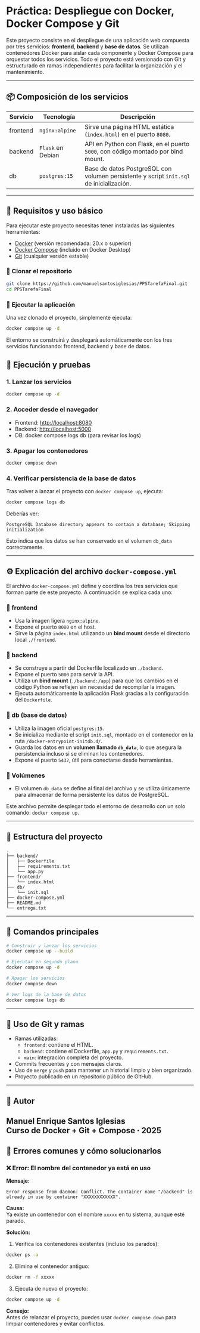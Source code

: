 # Práctica: Despliegue con Docker, Docker Compose y Git

Este proyecto consiste en el despliegue de una aplicación web compuesta por tres servicios: **frontend**, **backend** y **base de datos**. Se utilizan contenedores Docker para aislar cada componente y Docker Compose para orquestar todos los servicios. Todo el proyecto está versionado con Git y estructurado en ramas independientes para facilitar la organización y el mantenimiento.

---

## 📦 Composición de los servicios

| Servicio  | Tecnología          | Descripción                                                                  |
|-----------|---------------------|-------------------------------------------------------------------------------|
| frontend  | `nginx:alpine`      | Sirve una página HTML estática (`index.html`) en el puerto `8080`.           |
| backend   | `Flask` en Debian   | API en Python con Flask, en el puerto `5000`, con código montado por bind mount. |
| db        | `postgres:15`       | Base de datos PostgreSQL con volumen persistente y script `init.sql` de inicialización. |

---
## 🔧 Requisitos y uso básico

Para ejecutar este proyecto necesitas tener instaladas las siguientes herramientas:

- [Docker](https://www.docker.com/products/docker-desktop/) (versión recomendada: 20.x o superior)
- [Docker Compose](https://www.docker.com/products/docker-desktop/) (incluido en Docker Desktop)
- [Git](https://git-scm.com/) (cualquier versión estable)

### 🔁 Clonar el repositorio

```bash
git clone https://github.com/manuelsantosiglesias/PPSTarefaFinal.git
cd PPSTarefaFinal
```

### 🚀 Ejecutar la aplicación

Una vez clonado el proyecto, simplemente ejecuta:

```bash
docker compose up -d
```

El entorno se construirá y desplegará automáticamente con los tres servicios funcionando: frontend, backend y base de datos.

## 🚀 Ejecución y pruebas

### 1. Lanzar los servicios

```bash
docker compose up -d
```

### 2. Acceder desde el navegador

- Frontend: [http://localhost:8080](http://localhost:8080)
- Backend: [http://localhost:5000](http://localhost:5000)
- DB: docker compose logs db (para revisar los logs)

### 3. Apagar los contenedores

```bash
docker compose down
```

### 4. Verificar persistencia de la base de datos

Tras volver a lanzar el proyecto con `docker compose up`, ejecuta:

```bash
docker compose logs db
```

Deberías ver:

```
PostgreSQL Database directory appears to contain a database; Skipping initialization
```

Esto indica que los datos se han conservado en el volumen `db_data` correctamente.

---

## ⚙️ Explicación del archivo `docker-compose.yml`

El archivo `docker-compose.yml` define y coordina los tres servicios que forman parte de este proyecto. A continuación se explica cada uno:

### 🔹 frontend
- Usa la imagen ligera `nginx:alpine`.
- Expone el puerto `8080` en el host.
- Sirve la página `index.html` utilizando un **bind mount** desde el directorio local `./frontend`.

### 🔹 backend
- Se construye a partir del Dockerfile localizado en `./backend`.
- Expone el puerto `5000` para servir la API.
- Utiliza un **bind mount** (`./backend:/app`) para que los cambios en el código Python se reflejen sin necesidad de recompilar la imagen.
- Ejecuta automáticamente la aplicación Flask gracias a la configuración del `Dockerfile`.

### 🔹 db (base de datos)
- Utiliza la imagen oficial `postgres:15`.
- Se inicializa mediante el script `init.sql`, montado en el contenedor en la ruta `/docker-entrypoint-initdb.d/`.
- Guarda los datos en un **volumen llamado `db_data`**, lo que asegura la persistencia incluso si se eliminan los contenedores.
- Expone el puerto `5432`, útil para conectarse desde herramientas.

### 🔹 Volúmenes
- El volumen `db_data` se define al final del archivo y se utiliza únicamente para almacenar de forma persistente los datos de PostgreSQL.

Este archivo permite desplegar todo el entorno de desarrollo con un solo comando: `docker compose up`.

---

## 📂 Estructura del proyecto

```
.
├── backend/
│   ├── Dockerfile
│   ├── requirements.txt
│   └── app.py
├── frontend/
│   └── index.html
├── db/
│   └── init.sql
├── docker-compose.yml
├── README.md
└── entrega.txt
```

---

## 🧰 Comandos principales

```bash
# Construir y lanzar los servicios
docker compose up --build

# Ejecutar en segundo plano
docker compose up -d

# Apagar los servicios
docker compose down

# Ver logs de la base de datos
docker compose logs db
```

---

## 🔀 Uso de Git y ramas

- Ramas utilizadas:
  - `frontend`: contiene el HTML.
  - `backend`: contiene el Dockerfile, `app.py` y `requirements.txt`.
  - `main`: integración completa del proyecto.
- Commits frecuentes y con mensajes claros.
- Uso de `merge` y `push` para mantener un historial limpio y bien organizado.
- Proyecto publicado en un repositorio público de GitHub.

---

## 👤 Autor

**Manuel Enrique Santos Iglesias**  
Curso de Docker + Git + Compose · 2025
---

## 🐞 Errores comunes y cómo solucionarlos

### ❌ Error: El nombre del contenedor ya está en uso

**Mensaje:**
```
Error response from daemon: Conflict. The container name "/backend" is already in use by container "XXXXXXXXXXXX".
```

**Causa:**  
Ya existe un contenedor con el nombre `xxxxx` en tu sistema, aunque esté parado.

**Solución:**

1. Verifica los contenedores existentes (incluso los parados):

```bash
docker ps -a
```

2. Elimina el contenedor antiguo:

```bash
docker rm -f xxxxx
```

3. Ejecuta de nuevo el proyecto:

```bash
docker compose up -d
```

**Consejo:**  
Antes de relanzar el proyecto, puedes usar `docker compose down` para limpiar contenedores y evitar conflictos.
